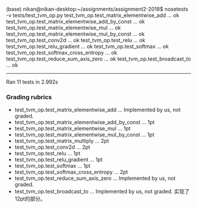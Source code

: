 (base) nikan@nikan-desktop:~/assignments/assignment2-2018$ nosetests -v tests/test_tvm_op.py
test_tvm_op.test_matrix_elementwise_add ... ok
test_tvm_op.test_matrix_elementwise_add_by_const ... ok
test_tvm_op.test_matrix_elementwise_mul ... ok
test_tvm_op.test_matrix_elementwise_mul_by_const ... ok
test_tvm_op.test_conv2d ... ok
test_tvm_op.test_relu ... ok
test_tvm_op.test_relu_gradient ... ok
test_tvm_op.test_softmax ... ok
test_tvm_op.test_softmax_cross_entropy ... ok
test_tvm_op.test_reduce_sum_axis_zero ... ok
test_tvm_op.test_broadcast_to ... ok

----------------------------------------------------------------------
Ran 11 tests in 2.992s


### Grading rubrics
- test_tvm_op.test_matrix_elementwise_add ... Implemented by us, not graded.
- test_tvm_op.test_matrix_elementwise_add_by_const ... 1pt
- test_tvm_op.test_matrix_elementwise_mul ... 1pt
- test_tvm_op.test_matrix_elementwise_mul_by_const ... 1pt
- test_tvm_op.test_matrix_multiply ... 2pt
- test_tvm_op.test_conv2d ... 2pt
- test_tvm_op.test_relu ... 1pt
- test_tvm_op.test_relu_gradient ... 1pt
- test_tvm_op.test_softmax ... 1pt
- test_tvm_op.test_softmax_cross_entropy ... 2pt
- test_tvm_op.test_reduce_sum_axis_zero ... Implemented by us, not graded.
- test_tvm_op.test_broadcast_to ... Implemented by us, not graded.
实现了12pt的部分。